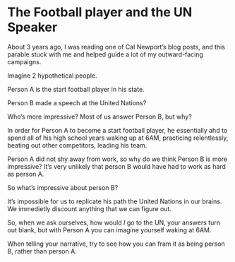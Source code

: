# The Football player and the UN Speaker


About 3 years ago, I was reading one of Cal Newport’s blog posts, and this
parable stuck with me and helped guide a lot of my outward-facing campaigns.

Imagine 2 hypothetical people.

Person A is the start football player in his state.

Person B made a speech at the United Nations?

Who’s more impressive? Most of us answer Person B, but why?

In order for Person A to become a start football player, he essentially ahd to
spend all of his high school years waking up at 6AM, practicing relentlessly,
beating out other competitors, leading his team.

Person A did not shy away from work, so why do we think Person B is more
impressive? It’s very unlikely that person B would have had to work as hard as
person A.

So what’s impressive about person B?

It’s impossible for us to replicate his path the United Nations in our brains.
We immedietly discount anything that we can figure out.

So, when we ask ourselves, how would _I_ go to the UN, your answers turn out
blank, but with Person A you can imagine yourself waking at 6AM.

When telling your narrative, try to see how you can fram it as being person B,
rather than person A.

